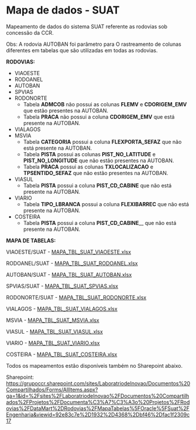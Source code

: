 # Mapa de dados - SUAT
Mapeamento de dados do sistema SUAT referente as rodovias sob concessão da CCR.

Obs: A rodovia AUTOBAN foi parâmetro para O rastreamento de colunas diferentes em  tabelas que são utilizadas em todas as rodovias.


**RODOVIAS:**

- VIAOESTE 
- RODOANEL 
- AUTOBAN  
- SPVIAS   
- RODONORTE
  * Tabela **ADMCOB** não possui as colunas **FLEMV** e **CDORIGEM_EMV** que estão presentes na AUTOBAN.
  * Tabela **PRACA** não possui a coluna **CDORIGEM_EMV** que está presente na AUTOBAN.
- VIALAGOS 
- MSVIA
  * Tabela **CATEGORIA** possui a coluna **FLEXPORTA_SEFAZ** que não está presente na AUTOBAN.
  * Tabela **PISTA** possui as colunas **PIST_NO_LATITUDE** e **PIST_NO_LONGITUDE** que não estão presentes na AUTOBAN.
  * Tabela **PRACA** possui as colunas **TXLOCALIZACAO** e **TPSENTIDO_SEFAZ** que não estão presentes na AUTOBAN.
- VIASUL   
  * Tabela **PISTA** possui a coluna **PIST_CD_CABINE** que não está presente na AUTOBAN.
- VIARIO   
  * Tabela **TIPO_LBRANCA** possui a coluna **FLEXIBARREC** que não está presente na AUTOBAN.
- COSTEIRA
  * Tabela **PISTA** possui a coluna **PIST_CD_CABINE**__ que não está presente na AUTOBAN.

**MAPA DE TABELAS:**

VIAOESTE/SUAT - [MAPA_TBL_SUAT_VIAOESTE.xlsx](/.attachments/MAPA_TBL_SUAT_VIAOESTE-e82c331e-1ab6-4946-9423-af5c1a60bc42.xlsx)

RODOANEL/SUAT - [MAPA_TBL_SUAT_RODOANEL.xlsx](/.attachments/MAPA_TBL_SUAT_RODOANEL-b0c2d8e9-afe4-40b8-89ed-e7da5adfa97c.xlsx)

AUTOBAN/SUAT - [MAPA_TBL_SUAT_AUTOBAN.xlsx](/.attachments/MAPA_TBL_SUAT_AUTOBAN-757c1a93-c949-406c-a49f-1e2f32e44da8.xlsx)

SPVIAS/SUAT - [MAPA_TBL_SUAT_SPVIAS.xlsx](/.attachments/MAPA_TBL_SUAT_SPVIAS-7a67518b-7126-46da-9dc5-acf209ffe5ce.xlsx)

RODONORTE/SUAT - [MAPA_TBL_SUAT_RODONORTE.xlsx](/.attachments/MAPA_TBL_SUAT_RODONORTE-c7041b2f-4785-409f-bb05-e05111e33f6c.xlsx)

VIALAGOS - [MAPA_TBL_SUAT_VIALAGOS.xlsx](/.attachments/MAPA_TBL_SUAT_VIALAGOS-7ae5bc44-10b6-479e-8ecc-a433de0b4c46.xlsx)

MSVIA - [MAPA_TBL_SUAT_MSVIA.xlsx](/.attachments/MAPA_TBL_SUAT_MSVIA-a661463b-f912-4c38-9327-529cfb4d64ca.xlsx)

VIASUL - [MAPA_TBL_SUAT_VIASUL.xlsx](/.attachments/MAPA_TBL_SUAT_VIASUL-c1c0fabc-d91e-4a57-891b-9336e6d64966.xlsx)

VIARIO - [MAPA_TBL_SUAT_VIARIO.xlsx](/.attachments/MAPA_TBL_SUAT_VIARIO-ff04fb36-3169-4c8e-8a00-19f005aa40e1.xlsx)

COSTEIRA - [MAPA_TBL_SUAT_COSTEIRA.xlsx](/.attachments/MAPA_TBL_SUAT_COSTEIRA-eee3e8d9-0350-43a3-8596-87f00ef9d790.xlsx)
 

Todos os mapeamentos estão disponíveis também no Sharepoint abaixo.

Sharepoint:
https://grupoccr.sharepoint.com/sites/LaboratriodeInovao/Documentos%20Compartilhados/Forms/AllItems.aspx?ga=1&id=%2Fsites%2FLaboratriodeInovao%2FDocumentos%20Compartilhados%2FProjetos%2FDocumenta%C3%A7%C3%A3o%20Projetos%2FRodovias%2FDataMart%2DRodovias%2FMapaTabelas%5FOracle%5FSuat%2FEngenharia&viewid=92e83c7e%2D1932%2D4368%2Dbf46%2Dfac1f2309c17

